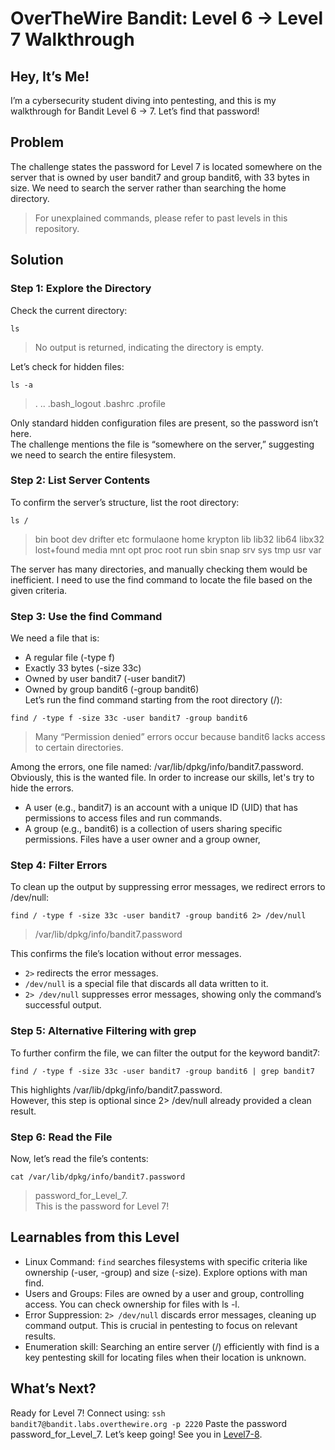 # OverTheWire Bandit: Level 6 → Level 7 Walkthrough

## Hey, It’s Me!
I’m a cybersecurity student diving into pentesting, and this is my walkthrough for Bandit Level 6 → 7. Let’s find that password!

## Problem
The challenge states the password for Level 7 is located somewhere on the server that is owned by user bandit7 and group bandit6, with 33 bytes in size.
We need to search the server rather than searching the home directory.
> For unexplained commands, please refer to past levels in this repository.

## Solution
### Step 1: Explore the Directory
Check the current directory:
```
ls
```
> No output is returned, indicating the directory is empty.

Let’s check for hidden files:
```
ls -a
```
> .  ..  .bash_logout  .bashrc  .profile

Only standard hidden configuration files are present, so the password isn’t here.</br>
The challenge mentions the file is “somewhere on the server,” suggesting we need to search the entire filesystem.

### Step 2: List Server Contents
To confirm the server’s structure, list the root directory:
```
ls /
```
> bin  boot  dev  drifter  etc  formulaone  home  krypton  lib  lib32  lib64  libx32  lost+found  media  mnt  opt  proc  root  run  sbin  snap  srv  sys  tmp  usr  var

The server has many directories, and manually checking them would be inefficient. I need to use the find command to locate the file based on the given criteria.

### Step 3: Use the find Command
We need a file that is:

- A regular file (-type f)
- Exactly 33 bytes (-size 33c)
- Owned by user bandit7 (-user bandit7)
- Owned by group bandit6 (-group bandit6)</br>
Let’s run the find command starting from the root directory (/):
```
find / -type f -size 33c -user bandit7 -group bandit6
```
> Many “Permission denied” errors occur because bandit6 lacks access to certain directories.

Among the errors, one file named: /var/lib/dpkg/info/bandit7.password.</br>
Obviously, this is the wanted file. In order to increase our skills, let's try to hide the errors.
- A user (e.g., bandit7) is an account with a unique ID (UID) that has permissions to access files and run commands.
- A group (e.g., bandit6) is a collection of users sharing specific permissions. Files have a user owner and a group owner,

### Step 4: Filter Errors
To clean up the output by suppressing error messages, we redirect errors to /dev/null:
```
find / -type f -size 33c -user bandit7 -group bandit6 2> /dev/null
```
> /var/lib/dpkg/info/bandit7.password

This confirms the file’s location without error messages.

- `2>` redirects the error messages.
- `/dev/null` is a special file that discards all data written to it.
- `2> /dev/null` suppresses error messages, showing only the command’s successful output.

### Step 5: Alternative Filtering with grep
To further confirm the file, we can filter the output for the keyword bandit7:
```
find / -type f -size 33c -user bandit7 -group bandit6 | grep bandit7
```
This highlights /var/lib/dpkg/info/bandit7.password.</br>
However, this step is optional since 2> /dev/null already provided a clean result.

### Step 6: Read the File
Now, let’s read the file’s contents:
```
cat /var/lib/dpkg/info/bandit7.password
```
> password_for_Level_7. </br>
This is the password for Level 7!

## Learnables from this Level
- Linux Command: `find` searches filesystems with specific criteria like ownership (-user, -group) and size (-size). Explore options with man find.
- Users and Groups: Files are owned by a user and group, controlling access. You can check ownership for files with ls -l.
- Error Suppression: `2> /dev/null` discards error messages, cleaning up command output. This is crucial in pentesting to focus on relevant results.
- Enumeration skill: Searching an entire server (/) efficiently with find is a key pentesting skill for locating files when their location is unknown.

## What’s Next?
Ready for Level 7! Connect using:
`
ssh bandit7@bandit.labs.overthewire.org -p 2220
`
Paste the password password_for_Level_7. Let’s keep going! See you in [Level7-8](Level7-8.md).

